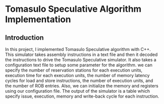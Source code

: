 Tomasulo Speculative Algorithm Implementation
===============================================================

## Introduction

In this project, I implemented Tomasulo Speculative algorithm with C++. This
simulator takes assembly instructions in a text file and then it decoded the
instructions to drive the Tomasulo Speculative simulator. It also takes a
configuration text file to setup some parameter for the algorithm. we can specify the
number of reservation stations for each execution units, execution time for each
execution units, the number of memory latency cycles for load and store instructions,
the number of execution units, and the number of ROB entries. Also, we can initialize
the memory and registers using our configuration file. The output of the simulator is
a table which specify issue, execution, memory and write-back cycle for each
instruction.
